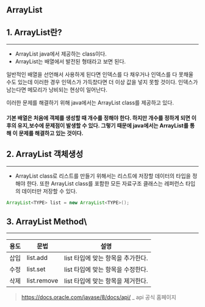 ## ArrayList 



## 1. ArrayList란? 

---

* ArrayList java에서 제공하는 class이다. 
* ArrayList는 배열에서 발전된 형태라고 보면 된다. 

일반적인 배열을 선언해서 사용하게 된다면 인덱스를 다 채우거나 인덱스를 다 못채울 수도 있는데 이러한 경우 인덱스가 가득찼다면 더 이상 값을 넣지 못할 것이다. 인덱스가 남는다면 메모리가 낭비되는 현상이 일어난다. 

이러한 문제를 해결하기 위해 java에서는 ArrayList class를 제공하고 있다. 

#### 기본 배열은 처음에 객체를 생성할 때 개수를 정해야 한다. 하지만 개수를 정하게 되면 이후의 유지,보수에 문제점이 발생할 수 있다. 그렇기 때문에 java에서는 ArrayList를 통해 이 문제를 해결하고 있는 것이다. 

## 2. ArrayList 객체생성 

---

* ArrayList class로 리스트를 만들기 위해서는 리스트에 저장할 데이터의 타입을 정해야 한다.  또한 ArrayList class를 포함한 모든 자료구조 클래스는 레퍼런스 타입의 데이터만 저장할 수 있다. 

```java
ArrayList<TYPE> list = new ArrayList<TYPE>();
```

## 3. ArrayList Method\

---

| 용도 | 문법        | 설명                              |
| ---- | ----------- | --------------------------------- |
| 삽입 | list.add    | list 타입에 맞는 항목을 추가한다. |
| 수정 | list.set    | list 타입에 맞는 항목을 수정한다. |
| 삭제 | list.remove | list 타입에 맞는 항목을 제거한다. |



> <https://docs.oracle.com/javase/8/docs/api/> _ api 공식 홈페이지   